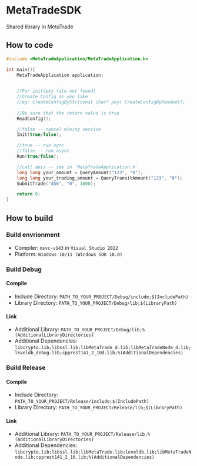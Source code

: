 # MetaTradeSDK
Shared library in MetaTrade

## How to code
```c++
#include <MetaTradeApplication/MetaTradeApplication.h>

int main(){
    MetaTradeApplication application;

    
    //For init(pky file not found)
    //Create Config as you like
    //eg: CreateConfigByStr(const char* pky) CreateConfigByRandom(); 
    
    //Be sure that the return value is true
    ReadConfig();

    //false -- cancel mining service
    Init(true/false);

    //true -- run sync
    //false -- run async
    Run(true/false);

    //call apis -- see in `MetaTradeApplication.h`
    long long your_amount = QueryAmount("123", "0");
    long long your_trading_amount = QueryTransitAmount("123", "0");
    SubmitTrade("456", "0", 1000);

    return 0;
}

```
## How to build
### Build envrionment
- Compiler: `msvc-v143` in `Visual Studio 2022`
- Platform: `Windows 10/11 (Windows SDK 10.0)`

### Build Debug
#### Compile
- Include Directory: `PATH_TO_YOUR_PROJECT/Debug/include;$(IncludePath)`
- Library Directory: `PATH_TO_YOUR_PROJECT/Debug/lib;$(LibraryPath)`
#### Link
- Additional Library: `PATH_TO_YOUR_PROJECT/Debug/lib;%(AdditionalLibraryDirectories)`
- Additional Dependencies: `libcrypto.lib;libssl.lib;libMetaTrade_d.lib;libMetaTradeNode_d.lib;leveldb_debug.lib;cpprest141_2_10d.lib;%(AdditionalDependencies)`

### Build Release
#### Compile
- Include Directory: `PATH_TO_YOUR_PROJECT/Release/include;$(IncludePath)`
- Library Directory: `PATH_TO_YOUR_PROJECT/Release/lib;$(LibraryPath)`
#### Link
- Additional Library: `PATH_TO_YOUR_PROJECT/Release/lib;%(AdditionalLibraryDirectories)`
- Additional Dependencies: `libcrypto.lib;libssl.lib;libMetaTrade.lib;leveldb.lib;libMetaTradeNode.lib;cpprest141_2_10.lib;%(AdditionalDependencies)`
